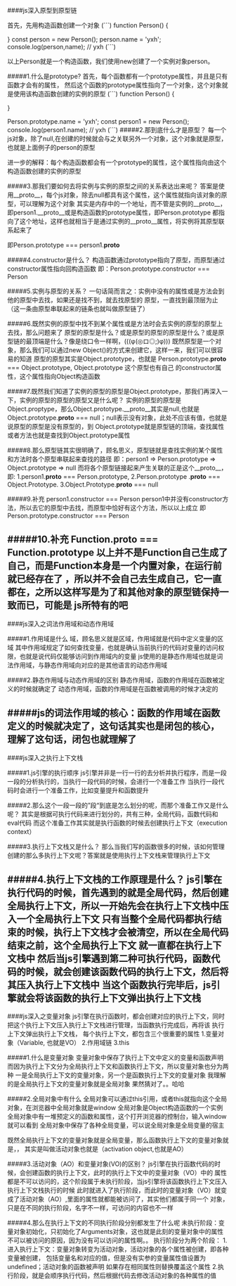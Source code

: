 ####js深入原型到原型链

首先，先用构造函数创建一个对象
(```)
function Person() {

}
const person = new Person();
person.name = 'yxh';
console.log(person,name); // yxh
(```)

以上Person就是一个构造函数，我们使用new创建了一个实例对象person。

#####1.什么是prototype?
首先，每个函数都有一个prototype属性，并且是只有函数才会有的属性，
然后这个函数的prototype属性指向了一个对象，这个对象就是使用该构造函数创建的实例的原型
(```)
function Person() {

}

Person.prototype.name = 'yxh';
const person1 = new Person();
console.log(person1.name); // yxh
(```)
#####2.那到底什么才是原型？
每一个js对象，除了null,在创建的时候就会与之关联另外一个对象，这个对象就是原型，也就是上面例子的person的原型

进一步的解释：每个构造函数都会有一个prototype的属性，这个属性指向由这个构造函数创建的实例的原型

#####3.那我们要如何去将实例与实例的原型之间的关系表达出来呢？
答案是使用__proto__，每个js对象，除去null都具有这个属性，这个属性就指向该对象的原型，可以理解为这个对象
其实是内存中的一个地址，而不管是实例的__proto__，即person1.__proto__或是构造函数的prototype属性，即Person.prototype
都指向了这个地址，这样也就相当于是通过实例的__proto__属性，将实例将其原型联系起来了

即Person.prototype === person1.__proto__

#####4.constructor是什么？
构造函数通过prototype指向了原型，而原型通过constructor属性指向回构造函数
即：Person.prototype.constructor === Person

#####5.实例与原型的关系？
一句话简而言之：实例中没有的属性或是方法会到他的原型中去找，如果还是找不到，就去找原型的
原型，一直找到最顶层为止（这一条由原型串联起来的链条也就叫做原型链了）

#####6.既然实例的原型中找不到某个属性或是方法时会去实例的原型的原型上去找，那么问题来了
原型的原型是什么？或是原型的原型的原型是什么？或是原型链的最顶端是什么？像是绕口令一样啊，(((φ(◎ロ◎;)φ)))
既然原型是一个对象，那么我们可以通过new Object()的方式来创建它，这样一来，我们可以很容易的知道
原型的原型其实是Object.prototype，也就是 Person.prototype.__proto__ === Object.prototype,
Object.prototype 这个原型也有自己 的constructor属性，这个属性指向Object构造函数

#####7.既然我们知道了实例的原型的原型是Object.prototype，那我们再深入一下，实例的原型的原型的原型又是什么呢？
实例的原型的原型是Object.proptype，那么Object.prototype.__proto__其实是null,也就是
Object.prototype.__proto__ === null；null表示没有对象，此处不应该有值，也就是说原型的原型是没有原型的，到
Object.prototype就是原型链的顶端，查找属性或者方法也就是查找到Object.prototype属性

#####8.那么原型链其实很明确了，顾名思义，原型链就是查找实例的某个属性和方法时各个原型串联起来查找的路径
即：person1 => Person.prototype => Object.prototype => null
而将各个原型链接起来产生关联的正是这个__proto__，
即: 1.person1.__proto__ === Person.prototype, 
    2.Person.prototype .__proto__ === Object.Prototype.
    3.Object.Prototype.__proto__ === null

#####9.补充
person1.constructor === Person
person1中并没有constructor方法，所以去它的原型中去找，而原型中恰好有这个方法，所以以上成立
即Person.prototype.constructor === Person

#####10.补充 Function.__proto__ === Function.prototype
以上并不是Function自己生成了自己，而是Function本身是一个内置对象，在运行前就已经存在了
，所以并不会自己去生成自己，它一直都在，之所以这样写是为了和其他对象的原型链保持一致而已，可能是
js所特有的吧
---
####js深入之词法作用域和动态作用域

#####1.作用域是什么
域，顾名思义就是区域，作用域就是代码中定义变量的区域
其中作用域规定了如何查找变量，也就是确认当前执行的代码对变量的访问权限，也就是说代码仅能够访问到作用域内的变量
js使用的是静态作用域也就是词法作用域，与静态作用域向对应的是其他语言的动态作用域

#####2.静态作用域与动态作用域的区别
静态作用域，函数的作用域在函数被定义的时候就确定了
动态作用域，函数的作用域是在函数被调用的时候才决定的

#####js的词法作用域的核心：函数的作用域在函数定义的时候就决定了，这句话其实也是闭包的核心，
理解了这句话，闭包也就理解了
---
####js深入之执行上下文栈

#####1.js引擎的执行顺序
js引擎并非是一行一行的去分析并执行程序，而是一段一段的分析执行的，当执行一段代码的时候，会进行一个准备工作
当执行一段代码时会进行一个准备工作，比如变量提升和函数提升

#####2.那么这个一段一段的”段“到底是怎么划分的呢，而那个准备工作又是什么呢？
其实是根据可执行代码来进行划分的，共有三种，全局代码，函数代码和eval代码
而这个准备工作其实就是执行函数的时候去创建执行上下文（execution context）

#####3.执行上下文栈又是什么？
那么当我们写的函数很多的时候，该如何管理创建的那么多执行上下文呢？答案就是使用执行上下文栈来管理执行上下文

#####4.执行上下文栈的工作原理是什么？
js引擎在执行代码的时候，首先遇到的就是全局代码，然后创建全局执行上下文，所以一开始先会在执行上下文栈中压入一个全局执行上下文
只有当整个全局代码都执行结束的时候，执行上下文栈才会被清空，所以在全局代码结束之前，这个全局执行上下文
就一直都在执行上下文栈中
然后当js引擎遇到第二种可执行代码，函数代码的时候，就会创建该函数代码的执行上下文，然后将其压入执行上下文栈中
当这个函数执行完毕后，js引擎就会将该函数的执行上下文弹出执行上下文栈
---
####js深入之变量对象
js引擎在执行函数时，都会创建对应的执行上下文，同时把这个执行上下文压入执行上下文栈进行管理，当函数执行完成后，再将该
执行上下文弹出执行上下文栈，
每个执行上下文，都包含三个很重要的属性
    1.变量对象（Variable, 也就是VO）
    2.作用域链
    3.this

#####1.什么是变量对象
变量对象中保存了执行上下文中定义的变量和函数声明
而因为执行上下文分为全局执行上下文和函数执行上下文，所以变量对象也分为两种
一是全局执行上下文的变量对象，另一个是函数执行上下文的变量对象
我理解的是全局执行上下文的变量对象就是全局对象
果然猜对了。。哈哈

#####2.全局对象中有什么
全局对象可以通过this引用，或者this就指向这个全局对象，在浏览器中全局对象就是window
全局对象是Object构造函数的一个实例
全局对象中有一堆预定义的函数和属性，这个打开浏览器的控制台，输入window就可以看到
全局对象中保存了各种全局变量，可以说全局对象是全局变量的宿主

既然全局执行上下文的变量对象就是全局变量，那么函数执行上下文的变量对象就是，，
其实是叫做活动对象也就是（activation object,也就是AO）

#####3.活动对象（AO）和变量对象(VO)的区别？
js引擎在执行函数代码的时候，会创建函数的执行上下文，此时的执行上下文中的变量对象（VO）中的
属性都是不可以访问的，这个阶段属于未执行阶段，当js引擎将该函数执行上下文压入执行上下文栈执行的时候
此时就进入了执行阶段，而此时的变量对象（VO）就变成了活动对象（AO）,里面的属性就都能被访问了，其实他们都属于同一个
对象，只是在不同的执行阶段，名字不一样，可访问的内容也不一样

#####4.那么在执行上下文的不同执行阶段分别都发生了什么呢
未执行阶段：变量对象初始化，只初始化了Arguments对象，这也就是此刻的变量对象中的属性不可以被访问的原因，因为没有可以访问的属性啊。。
执行阶段分为两个阶段：
    1.进入执行上下文：变量对象转变为活动对象，活动对象的各个属性被创建，即各种变量被创建，
    包括变量名和对应的值，但是没有实参的变量属性值设置为undefined；活动对象的函数被声明
    如果存在相同属性则替换覆盖这个属性
    2.执行阶段，就是会顺序执行代码，然后根据代码去修改活动对象的各种属性的值